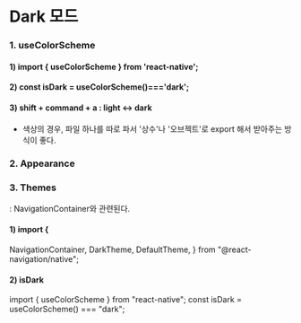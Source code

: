 # Dark 모드

### 1. useColorScheme

#### 1) import { useColorScheme } from 'react-native';

#### 2) const isDark = useColorScheme()==='dark';

#### 3) shift + command + a : light <-> dark

- 색상의 경우, 파일 하나를 따로 파서 '상수'나 '오브젝트'로 export 해서 받아주는 방식이 좋다.

### 2. Appearance

### 3. Themes

: NavigationContainer와 관련된다.

#### 1) import {

NavigationContainer,
DarkTheme,
DefaultTheme,
} from "@react-navigation/native";

#### 2) isDark

import { useColorScheme } from "react-native";
const isDark = useColorScheme() === "dark";
